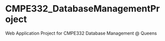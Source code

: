 # CMPE332_DatabaseManagementProject
 Web Application Project for CMPE332 Database Management @ Queens
